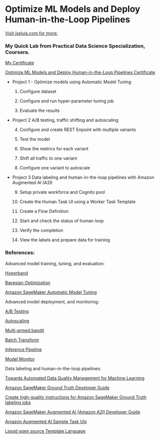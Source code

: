# Optimize ML Models and Deploy Human-in-the-Loop Pipelines

[Visit jseluis.com for more:](https://jseluis.com)

### My Quick Lab from Practical Data Science Specialization, Coursera.

[My Certificate](https://www.coursera.org/account/accomplishments/specialization/certificate/BT2K6GVW7FPL)

[Optimize ML Models and Deploy Human-in-the-Loop Pipelines Certificate](https://www.coursera.org/account/accomplishments/certificate/RN8CLW4W3UJK)

- Project 1 - Optimize models using Automatic Model Tuning

    1. Configure dataset

    2. Configure and run hyper-parameter tuning job

    3. Evaluate the results

- Project 2 A/B testing, traffic shifting and autoscaling

    4. Configure and create REST Enpoint with multiple variants

    5. Test the model

    6. Show the metrics for each variant

    7. Shift all traffic to one variant

    8. Configure one variant to autoscale

- Project 3 Data labeling and human-in-the-loop pipelines with Amazon Augmented AI (A2I)

    9. Setup private workforce and Cognito pool

    10. Create the Human Task UI using a Worker Task Template

    11. Create a Flow Definition

    12. Start and check the status of human loop

    13. Verify the completion

    14. View the labels and prepare data for training


### References: 

Advanced model training, tuning, and evaluation:

[Hyperband](https://arxiv.org/pdf/1603.06560.pdf) 

[Bayesian Optimization](https://arxiv.org/pdf/1206.2944.pdf)

[Amazon SageMaker Automatic Model Tuning](https://arxiv.org/pdf/2012.08489.pdf)

Advanced model deployment, and monitoring:

[A/B Testing](https://docs.aws.amazon.com/sagemaker/latest/dg/model-ab-testing.html)

[Autoscaling](https://docs.aws.amazon.com/sagemaker/latest/dg/endpoint-auto-scaling.html)

[Multi-armed bandit](https://aws.amazon.com/blogs/machine-learning/dynamic-a-b-testing-for-machine-learning-models-with-amazon-sagemaker-mlops-projects/)

[Batch Transform](https://docs.aws.amazon.com/sagemaker/latest/dg/how-it-works-batch.html)

[Inference Pipeline](https://docs.aws.amazon.com/sagemaker/latest/dg/inference-pipelines.html)

[Model Monitor](https://docs.aws.amazon.com/sagemaker/latest/dg/model-monitor.html)

Data labeling and human-in-the-loop pipelines:

[Towards Automated Data Quality Management for Machine Learning](https://assets.amazon.science/4a/75/57047bd343fabc46ec14b34cdb3b/towards-automated-data-quality-management-for-machine-learning.pdf)

[Amazon SageMaker Ground Truth Developer Guide](https://docs.aws.amazon.com/sagemaker/latest/dg/sms.html)

[Create high-quality instructions for Amazon SageMaker Ground Truth labeling jobs](https://aws.amazon.com/blogs/machine-learning/create-high-quality-instructions-for-amazon-sagemaker-ground-truth-labeling-jobs/)

[Amazon SageMaker Augmented AI (Amazon A2I) Developer Guide](https://docs.aws.amazon.com/sagemaker/latest/dg/a2i-getting-started.html)

[Amazon Augmented AI Sample Task UIs](https://github.com/aws-samples/amazon-a2i-sample-task-uis)

[Liquid open source Template Language](https://shopify.github.io/liquid/)